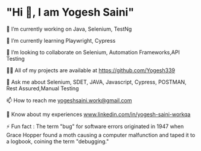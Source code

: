 <h1>"Hi 👋, I am Yogesh Saini"</h1>

🔭 I’m currently working on Java, Selenium, TestNg

🌱 I’m currently learning Playwright, Cypress

👯 I’m looking to collaborate on  Selenium, Automation Frameworks,API Testing

👨‍💻 All of my projects are available at https://github.com/Yogesh339

💬 Ask me about Selenium, SDET, JAVA, Javascript, Cypress, POSTMAN, Rest Assured,Manual Testing

📫 How to reach me yogeshsaini.work@gmail.com

📄 Know about my experiences www.linkedin.com/in/yogesh-saini-workqa

⚡ Fun fact : The term "bug" for software errors originated in 1947 when Grace Hopper
              found a moth causing a computer malfunction and taped it to a logbook, 
              coining the term "debugging."
